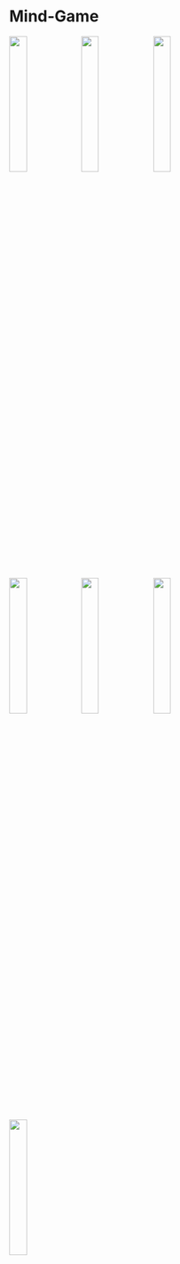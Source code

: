 # Mind-Game
<img src="https://github.com/sonu0011/Mind-Game/blob/Screenshot_20221221_131743.png" width="25%">
<img src="https://github.com/sonu0011/Mind-Game/blob/Screenshot_20221221_132129.png" width="25%">
<img src="https://github.com/sonu0011/Mind-Game/blob/Screenshot_20221221_142219.png" width="25%">
<img src="https://github.com/sonu0011/Mind-Game/blob/Screenshot_20221221_142239.png" width="25%">
<img src="https://github.com/sonu0011/Mind-Game/blob/Screenshot_20221221_142506.png" width="25%">
<img src="https://github.com/sonu0011/Mind-Game/blob/Screenshot_20221221_142528.png" width="25%">
<img src="https://github.com/sonu0011/Mind-Game/blob/Screenshot_20221221_143235.png" width="25%">
